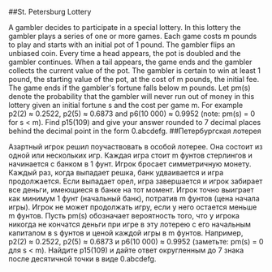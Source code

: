##St. Petersburg Lottery

A gambler decides to participate in a special lottery. In this lottery the gambler plays a series of one or more games.
Each game costs m pounds to play and starts with an initial pot of 1 pound. The gambler flips an unbiased coin. Every time a head appears, the pot is doubled and the gambler continues. When a tail appears, the game ends and the gambler collects the current value of the pot. The gambler is certain to win at least 1 pound, the starting value of the pot, at the cost of m pounds, the initial fee.
The game ends if the gambler's fortune falls below m pounds.
Let pm(s) denote the probability that the gambler will never run out of money in this lottery given an initial fortune s and the cost per game m.
For example p2(2) ≈ 0.2522, p2(5) ≈ 0.6873 and p6(10 000) ≈ 0.9952 (note: pm(s) = 0 for s < m).
Find p15(109) and give your answer rounded to 7 decimal places behind the decimal point in the form 0.abcdefg.
##Петербургская лотерея

Азартный игрок решил поучаствовать в особой лотерее. Она состоит из одной или нескольких игр.
Каждая игра стоит m фунтов стерлингов и начинается с банком в 1 фунт. Игрок бросает симметричную монету. Каждый раз, когда выпадает решка, банк удваивается и игра продолжается. Если выпадает орел, игра завершается и игрок забирает все деньги, имеющиеся в банке на тот момент. Игрок точно выиграет как минимум 1 фунт (начальный банк), потратив m фунтов (цена начала игры).
Игрок не может продолжать игру, если у него остается меньше m фунтов.
Пусть pm(s) обозначает вероятность того, что у игрока никогда не кончатся деньги при игре в эту лотерею с его начальным капиталом в s фунтов и ценой каждой игры в m фунтов.
Например, p2(2) ≈ 0.2522, p2(5) ≈ 0.6873 и p6(10 000) ≈ 0.9952 (заметьте: pm(s) = 0 для s < m).
Найдите p15(109) и дайте ответ округленным до 7 знака после десятичной точки в виде 0.abcdefg.
